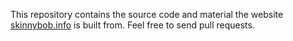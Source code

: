 This repository contains the source code and material the website [skinnybob.info](https://skinnybob.info) is built from. Feel free to send pull requests.
